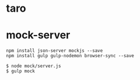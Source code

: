 # taro


# mock-server
```
npm install json-server mockjs --save
npm install gulp gulp-nodemon browser-sync --save

$ node mock/server.js
$ gulp mock
```